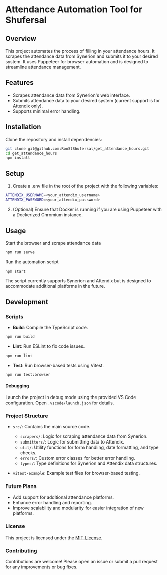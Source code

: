 # Attendance Automation Tool for Shufersal

## Overview

This project automates the process of filling in your attendance hours. It scrapes the attendance data from Synerion and submits it to your desired system. It uses Puppeteer for browser automation and is designed to streamline attendance management.

## Features

- Scrapes attendance data from Synerion's web interface.
- Submits attendance data to your desired system (current support is for Attendix only).
- Supports minimal error handling.

## Installation

Clone the repository and install dependencies:

```bash
git clone git@github.com:RonStShufersal/get_attendance_hours.git
cd get_attendance_hours
npm install
```

## Setup

1. Create a .env file in the root of the project with the following variables:

```bash
ATTENDIX_USERNAME=<your_attendix_username>
ATTENDIX_PASSWORD=<your_attendix_password>
```

2. (Optional) Ensure that Docker is running if you are using Puppeteer with a Dockerized Chromium instance.

## Usage

Start the browser and scrape attendance data

```bash
npm run serve
```

Run the automation script

```bash
npm start
```

The script currently supports Synerion and Attendix but is designed to accommodate additional platforms in the future.

## Development

### Scripts

- **Build**: Compile the TypeScript code.

```bash
npm run build
```

- **Lint**: Run ESLint to fix code issues.

```bash
npm run lint
```

- **Test**: Run browser-based tests using Vitest.

```bash
npm run test:browser
```

#### Debugging

Launch the project in debug mode using the provided VS Code configuration. Open `.vscode/launch.json` for details.

### Project Structure

- `src/`: Contains the main source code.

  - `scrapers/`: Logic for scraping attendance data from Synerion.
  - `submitters/`: Logic for submitting data to Attendix.
  - `util/`: Utility functions for form handling, date formatting, and type checks.
  - `errors/`: Custom error classes for better error handling.
  - `types/`: Type definitions for Synerion and Attendix data structures.

- `vitest-example`: Example test files for browser-based testing.

### Future Plans

- Add support for additional attendance platforms.
- Enhance error handling and reporting.
- Improve scalability and modularity for easier integration of new platforms.

### License

This project is licensed under the [MIT License](LICENSE).

### Contributing

Contributions are welcome! Please open an issue or submit a pull request for any improvements or bug fixes.
